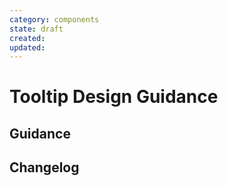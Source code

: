 ```yaml
---
category: components
state: draft
created: 
updated: 
---
```


# Tooltip Design Guidance

## Guidance

## Changelog
